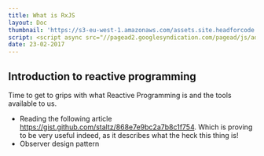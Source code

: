 ```yaml
---
title: What is RxJS
layout: Doc
thumbnail: 'https://s3-eu-west-1.amazonaws.com/assets.site.headforcode.com/icons/js.png'
script: <script async src="//pagead2.googlesyndication.com/pagead/js/adsbygoogle.js"></script>
date: 23-02-2017
---
```


## Introduction to reactive programming

Time to get to grips with what Reactive Programming is and the tools available to us.

* Reading the following article https://gist.github.com/staltz/868e7e9bc2a7b8c1f754. Which is proving to be very useful indeed, as it describes what the heck this thing is!
* Observer design pattern


